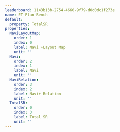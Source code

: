 ```yaml
---
leaderboard: 1143b13b-2754-4660-9f79-d0d0dc1f273e
name: ET-Plan-Bench
default:
  property: TotalSR
properties:
  NaviLayoutMap:
    order: 1
    index: 0
    label: Navi +Layout Map
    unit: ''
  Navi:
    order: 2
    index: 1
    label: Navi
    unit: ''
  NaviRelation:
    order: 3
    index: 2
    label: Navi+ Relation
    unit: ''
  TotalSR:
    order: 0
    index: 3
    label: Total SR
    unit: ''
---
```

